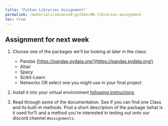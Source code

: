```yaml
---
title: "Python Libraries Assignment"
permalink: /materials/advanced-python/06-libraries-assignment
toc: true
---
```


## Assignment for next week

1. Choose one of the packages we'll be looking at later in the class:
   - Pandas [https://pandas.pydata.org/](https://pandas.pydata.org/)
   - Altair
   - Spacy
   - Scikit-Learn
   - Networkx
OR select one you might use in your final project

2. Install it into your virtual environment [following instructions](virtual_environment.md)
3. Read through some of the documentation. See if you can find one Class and its built-in methods. Post a short description of the package (what is it used for?) and a method you're interested in testing out onto our discord channel `#assignments`.
